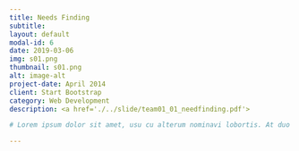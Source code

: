 ```yaml
---
title: Needs Finding
subtitle: 
layout: default
modal-id: 6
date: 2019-03-06
img: s01.png
thumbnail: s01.png
alt: image-alt
project-date: April 2014
client: Start Bootstrap
category: Web Development
description: <a href='./../slide/team01_01_needfinding.pdf'>

# Lorem ipsum dolor sit amet, usu cu alterum nominavi lobortis. At duo novum diceret. Tantas apeirian vix et, usu sanctus postulant inciderint ut, populo diceret necessitatibus in vim. Cu eum dicam feugiat noluisse.

---
```


<a href='./../slide/team01_01_needfinding.pdf'>

